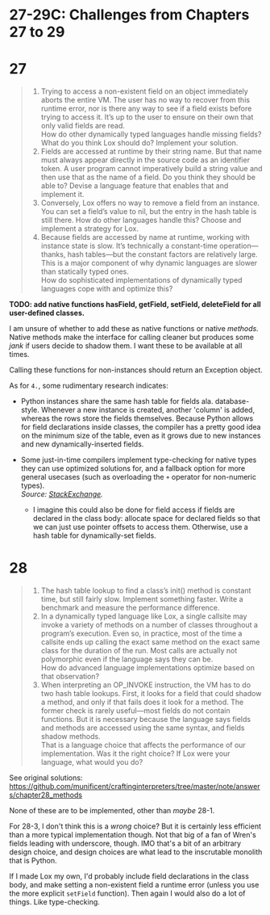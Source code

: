 # 27-29C: Challenges from Chapters 27 to 29

# 27

<blockquote><ol>
<li>Trying to access a non-existent field on an object immediately aborts the entire VM. The user has no way to recover from this runtime error, nor is there any way to see if a field exists before trying to access it. It’s up to the user to ensure on their own that only valid fields are read.<br>
How do other dynamically typed languages handle missing fields? What do you think Lox should do? Implement your solution.</li>

<li>Fields are accessed at runtime by their string name. But that name must always appear directly in the source code as an identifier token. A user program cannot imperatively build a string value and then use that as the name of a field. Do you think they should be able to? Devise a language feature that enables that and implement it.</li>

<li>Conversely, Lox offers no way to remove a field from an instance. You can set a field’s value to nil, but the entry in the hash table is still there. How do other languages handle this? Choose and implement a strategy for Lox.</li>

<li>Because fields are accessed by name at runtime, working with instance state is slow. It’s technically a constant-time operation—thanks, hash tables—but the constant factors are relatively large. This is a major component of why dynamic languages are slower than statically typed ones.<br>
How do sophisticated implementations of dynamically typed languages cope with and optimize this?</li>
</ol></blockquote>

**TODO: add native functions hasField, getField, setField, deleteField for all user-defined classes.**

I am unsure of whether to add these as native functions or native *methods.* Native methods make the interface for calling cleaner but produces some *jank* if users decide to shadow them. I want these to be available at all times.

Calling these functions for non-instances should return an Exception object.

As for `4.`, some rudimentary research indicates:

- Python instances share the same hash table for fields ala. database-style. Whenever a new instance is created, another 'column' is added, whereas the rows store the fields themselves. Because Python allows for field declarations inside classes, the compiler has a pretty good idea on the minimum size of the table, even as it grows due to new instances and new dynamically-inserted fields.

- Some just-in-time compilers implement type-checking for native types they can use optimized solutions for, and a fallback option for more general usecases (such as overloading the `+` operator for non-numeric types).  
  *Source: [StackExchange](https://softwareengineering.stackexchange.com/questions/419714/how-are-dynamic-and-static-typings-implemented).*
  - I imagine this could also be done for field access if fields are declared in the class body: allocate space for declared fields so that we can just use pointer offsets to access them. Otherwise, use a hash table for dynamically-set fields.

# 28

<blockquote><ol>
<li>The hash table lookup to find a class’s init() method is constant time, but still fairly slow. Implement something faster. Write a benchmark and measure the performance difference.</li>

<li>In a dynamically typed language like Lox, a single callsite may invoke a variety of methods on a number of classes throughout a program’s execution. Even so, in practice, most of the time a callsite ends up calling the exact same method on the exact same class for the duration of the run. Most calls are actually not polymorphic even if the language says they can be.<br>
How do advanced language implementations optimize based on that observation?</li>

<li>When interpreting an OP_INVOKE instruction, the VM has to do two hash table lookups. First, it looks for a field that could shadow a method, and only if that fails does it look for a method. The former check is rarely useful—most fields do not contain functions. But it is necessary because the language says fields and methods are accessed using the same syntax, and fields shadow methods.<br>
That is a language choice that affects the performance of our implementation. Was it the right choice? If Lox were your language, what would you do?</li>
</ol></blockquote>

See original solutions: https://github.com/munificent/craftinginterpreters/tree/master/note/answers/chapter28_methods

None of these are to be implemented, other than *maybe* 28-1.

For 28-3, I don't think this is a *wrong* choice? But it is certainly less efficient than a more typical implementation though. Not that big of a fan of Wren's fields leading with underscore, though. IMO that's a bit of an arbitrary design choice, and design choices are what lead to the inscrutable monolith that is Python.

If I made Lox my own, I'd probably include field declarations in the class body, and make setting a non-existent field a runtime error (unless you use the more explicit `setField` function). Then again I would also do a lot of things. Like type-checking.